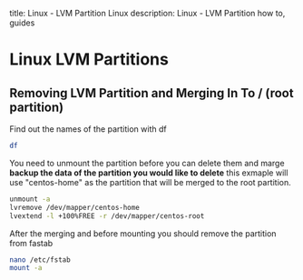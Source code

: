 title: Linux - LVM Partition Linux
description: Linux - LVM Partition how to, guides

# Linux LVM Partitions

## Removing LVM Partition and Merging In To / (root partition)

Find out the names of the partition with df

```bash
df
```

You need to unmount the partition before you can delete them and marge __backup the data of the partition you would like to delete__ this exmaple will use "centos-home" as the partition that will be merged to the root partition.

```bash
unmount -a
lvremove /dev/mapper/centos-home
lvextend -l +100%FREE -r /dev/mapper/centos-root
```

After the merging and before mounting you should remove the partition from fastab

```bash
nano /etc/fstab
mount -a
```

